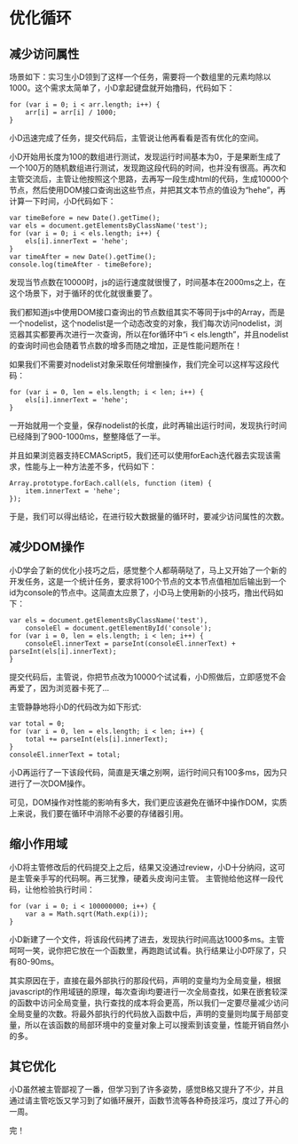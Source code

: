 # 优化循环

## 减少访问属性

场景如下：实习生小D领到了这样一个任务，需要将一个数组里的元素均除以1000。这个需求太简单了，小D拿起键盘就开始撸码，代码如下：

    for (var i = 0; i < arr.length; i++) {
        arr[i] = arr[i] / 1000;
    }
    
小D迅速完成了任务，提交代码后，主管说让他再看看是否有优化的空间。

小D开始用长度为100的数组进行测试，发现运行时间基本为0，于是果断生成了一个100万的随机数组进行测试，发现跑这段代码的时间，也并没有很高。再次和主管交流后，主管让他按照这个思路，去再写一段生成html的代码，生成10000个节点，然后使用DOM接口查询出这些节点，并把其文本节点的值设为“hehe”，再计算一下时间，小D代码如下：

    var timeBefore = new Date().getTime();
    var els = document.getElementsByClassName('test');
    for (var i = 0; i < els.length; i++) {
        els[i].innerText = 'hehe';
    }
    var timeAfter = new Date().getTime();
    console.log(timeAfter - timeBefore);
    
发现当节点数在10000时，js的运行速度就很慢了，时间基本在2000ms之上，在这个场景下，对于循环的优化就很重要了。

我们都知道js中使用DOM接口查询出的节点数组其实不等同于js中的Array，而是一个nodelist，这个nodelist是一个动态改变的对象，我们每次访问nodelist，浏览器其实都要再次进行一次查询，所以在for循环中“i < els.length”，并且nodelist的查询时间也会随着节点数的增多而随之增加，正是性能问题所在！

如果我们不需要对nodelist对象采取任何增删操作，我们完全可以这样写这段代码：

    for (var i = 0, len = els.length; i < len; i++) {
        els[i].innerText = 'hehe';
    }
    
一开始就用一个变量，保存nodelist的长度，此时再输出运行时间，发现执行时间已经降到了900-1000ms，整整降低了一半。

并且如果浏览器支持ECMAScript5，我们还可以使用forEach迭代器去实现该需求，性能与上一种方法差不多，代码如下：

    Array.prototype.forEach.call(els, function (item) {
        item.innerText = 'hehe';
    });

于是，我们可以得出结论，在进行较大数据量的循环时，要减少访问属性的次数。

## 减少DOM操作

小D学会了新的优化小技巧之后，感觉整个人都萌萌哒了，马上又开始了一个新的开发任务，这是一个统计任务，要求将100个节点的文本节点值相加后输出到一个id为console的节点中。这简直太应景了，小D马上使用新的小技巧，撸出代码如下：

    var els = document.getElementsByClassName('test'),
        consoleEl = document.getElementById('console');
    for (var i = 0, len = els.length; i < len; i++) {
        consoleEl.innerText = parseInt(consoleEl.innerText) + parseInt(els[i].innerText);
    }
    
提交代码后，主管说，你把节点改为10000个试试看，小D照做后，立即感觉不会再爱了，因为浏览器卡死了...

主管静静地将小D的代码改为如下形式:

    var total = 0;
    for (var i = 0, len = els.length; i < len; i++) {
        total += parseInt(els[i].innerText);
    }
    consoleEl.innerText = total;

小D再运行了一下该段代码，简直是天壤之别啊，运行时间只有100多ms，因为只进行了一次DOM操作。

可见，DOM操作对性能的影响有多大，我们更应该避免在循环中操作DOM，实质上来说，我们要在循环中消除不必要的存储器引用。

## 缩小作用域

小D将主管修改后的代码提交上之后，结果又没通过review，小D十分纳闷，这可是主管亲手写的代码啊。再三犹豫，硬着头皮询问主管。
主管抛给他这样一段代码，让他检验执行时间：

    for (var i = 0; i < 100000000; i++) {
        var a = Math.sqrt(Math.exp(i));
    }

小D新建了一个文件，将该段代码拷了进去，发现执行时间高达1000多ms。主管呵呵一笑，说你把它放在一个函数里，再跑跑试试看。执行结果让小D吓尿了，只有80-90ms。

其实原因在于，直接在最外部执行的那段代码，声明的变量均为全局变量，根据javascript的作用域链的原理，每次查询i均要进行一次全局查找，如果在嵌套较深的函数中访问全局变量，执行查找的成本将会更高，所以我们一定要尽量减少访问全局变量的次数。将最外部执行的代码放入函数中后，声明的变量则均属于局部变量，所以在该函数的局部环境中的变量对象上可以搜索到该变量，性能开销自然小的多。

## 其它优化

小D虽然被主管鄙视了一番，但学习到了许多姿势，感觉B格又提升了不少，并且通过请主管吃饭又学习到了如循环展开，函数节流等各种奇技淫巧，度过了开心的一周。

完！



